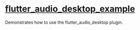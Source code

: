 # [flutter_audio_desktop_example](https://github.com/alexmercerind/flutter_audio_desktop)

Demonstrates how to use the flutter_audio_desktop plugin.